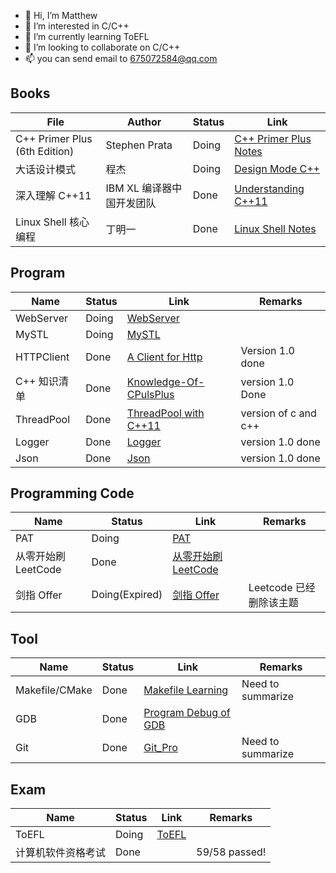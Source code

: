 
- 👋 Hi, I’m Matthew
- 👀 I’m interested in C/C++
- 🌱 I’m currently learning ToEFL
- 💞️ I’m looking to collaborate on C/C++ 
- 📫 you can send email to 675072584@qq.com

<!---
wangqinghe95/wangqinghe95 is a ✨ special ✨ repository because its `README.md` (this file) appears on your GitHub profile.
You can click the Preview link to take a look at your changes.
--->

<!--

Github profiles

https://zhuanlan.zhihu.com/p/452561674
-->

<!-- [![Top Langs](https://github-readme-stats.vercel.app/api/top-langs/?username=wangqinghe95)](https://github.com/wangqinghe95/github-readme-stats) -->
<!-- ![wangqinghe95's GitHub stats](https://github-readme-stats.vercel.app/api?username=wangqinghe95&show_icons=true&theme=tokyonight) -->

## Books
| File                          | Author                    | Status | Link                                                                           |
|-------------------------------|---------------------------|--------|--------------------------------------------------------------------------------|
| C++ Primer Plus (6th Edition) | Stephen Prata             | Doing  | [C++ Primer Plus Notes](https://github.com/wangqinghe95/CPlusPlus-Primer-Plus) |
| 大话设计模式                  | 程杰                      | Doing  | [Design Mode C++](https://github.com/wangqinghe95/Design-Mode)                 |
| 深入理解 C++11                | IBM XL 编译器中国开发团队 | Done   | [Understanding C++11](https://github.com/wangqinghe95/CPlusPlus11)             |
| Linux Shell 核心编程          | 丁明一                    | Done   | [Linux Shell Notes](https://github.com/wangqinghe95/Linux_Shell)               |

## Program
| Name         | Status | Link                                                                             | Remarks              |
|--------------|--------|----------------------------------------------------------------------------------|----------------------|
| WebServer    | Doing  | [WebServer](https://github.com/wangqinghe95/Blog-Server)                         |
| MySTL        | Doing  | [MySTL](https://github.com/wangqinghe95/MySTL)                                   |
| HTTPClient   | Done   | [A Client for Http](https://github.com/wangqinghe95/HTTPClient)                  | Version 1.0 done     |
| C++ 知识清单 | Done   | [Knowledge-Of-CPulsPlus](https://github.com/wangqinghe95/Knowledge-Of-CPlusPlus) | version 1.0 Done     |
| ThreadPool   | Done   | [ThreadPool with C++11](https://github.com/wangqinghe95/ThreadPool)              | version of c and c++ |
| Logger       | Done   | [Logger](https://github.com/wangqinghe95/Logger)                                 | version 1.0 done     |
| Json         | Done   | [Json](https://github.com/wangqinghe95/Json.git)                                 | version 1.0 done     |

## Programming Code
| Name                | Status         | Link                                                                  | Remarks                 |
|---------------------|----------------|-----------------------------------------------------------------------|-------------------------|
| PAT                 | Doing          | [PAT](https://github.com/wangqinghe95/PAT-Code)                       |
| 从零开始刷 LeetCode | Done           | [从零开始刷 LeetCode ](https://github.com/wangqinghe95/Code-Leetcode) |
| 剑指 Offer          | Doing(Expired) | [剑指 Offer](https://github.com/wangqinghe95/MSOffer)                 | Leetcode 已经删除该主题 |


## Tool
| Name           | Status | Link                                                                  | Remarks           |
|----------------|--------|-----------------------------------------------------------------------|-------------------|
| Makefile/CMake | Done   | [Makefile Learning](https://github.com/wangqinghe95/Makefile)         | Need to summarize |
| GDB            | Done   | [Program Debug of GDB](https://github.com/wangqinghe95/Program-Debug) |
| Git            | Done   | [Git_Pro](https://github.com/wangqinghe95/Git_Pro)                    | Need to summarize |

## Exam
| Name               | Status | Link                                           | Remarks |
|--------------------|--------|------------------------------------------------|---------|
| ToEFL              | Doing  | [ToEFL](https://github.com/wangqinghe95/ToEFL) |         |
| 计算机软件资格考试 | Done   |                                                |   59/58 passed!      |